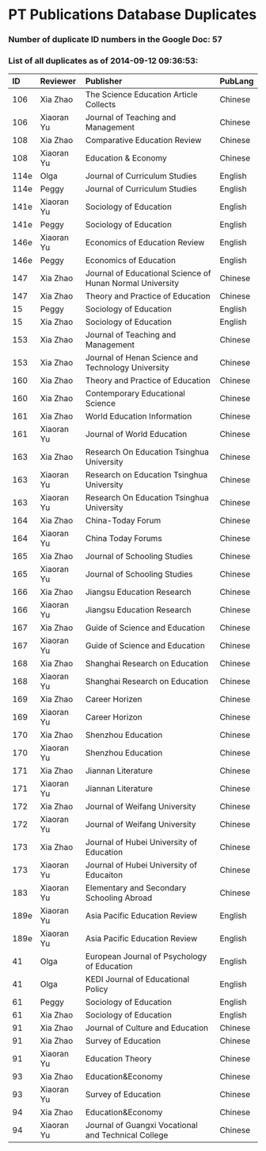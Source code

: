 # PT Publications Database Duplicates




### Number of duplicate ID numbers in the Google Doc: 57

### List of all duplicates as of 2014-09-12 09:36:53:


|ID   |Reviewer   |Publisher                                                 |PubLang |
|:----|:----------|:---------------------------------------------------------|:-------|
|106  |Xia Zhao   |The Science Education Article Collects                    |Chinese |
|106  |Xiaoran Yu |Journal of Teaching and Management                        |Chinese |
|108  |Xia Zhao   |Comparative Education Review                              |Chinese |
|108  |Xiaoran Yu |Education & Economy                                       |Chinese |
|114e |Olga       |Journal of Curriculum Studies                             |English |
|114e |Peggy      |Journal of Curriculum Studies                             |English |
|141e |Xiaoran Yu |Sociology of Education                                    |English |
|141e |Peggy      |Sociology of Education                                    |English |
|146e |Xiaoran Yu |Economics of Education Review                             |English |
|146e |Peggy      |Economics of Education                                    |English |
|147  |Xia Zhao   |Journal of Educational Science of Hunan Normal University |Chinese |
|147  |Xia Zhao   |Theory and Practice of Education                          |Chinese |
|15   |Peggy      |Sociology of Education                                    |English |
|15   |Xia Zhao   |Sociology of Education                                    |English |
|153  |Xia Zhao   |Journal of Teaching and Management                        |Chinese |
|153  |Xia Zhao   |Journal of Henan Science and Technology University        |Chinese |
|160  |Xia Zhao   |Theory and Practice of Education                          |Chinese |
|160  |Xia Zhao   |Contemporary Educational Science                          |Chinese |
|161  |Xia Zhao   |World Education Information                               |Chinese |
|161  |Xiaoran Yu |Journal of World Education                                |Chinese |
|163  |Xia Zhao   |Research On Education Tsinghua University                 |Chinese |
|163  |Xiaoran Yu |Research on Education Tsinghua University                 |Chinese |
|163  |Xiaoran Yu |Research On Education Tsinghua University                 |Chinese |
|164  |Xia Zhao   |China-Today Forum                                         |Chinese |
|164  |Xiaoran Yu |China Today Forums                                        |Chinese |
|165  |Xia Zhao   |Journal of Schooling Studies                              |Chinese |
|165  |Xiaoran Yu |Journal of Schooling Studies                              |Chinese |
|166  |Xia Zhao   |Jiangsu Education Research                                |Chinese |
|166  |Xiaoran Yu |Jiangsu Education Research                                |Chinese |
|167  |Xia Zhao   |Guide of Science and Education                            |Chinese |
|167  |Xiaoran Yu |Guide of Science and Education                            |Chinese |
|168  |Xia Zhao   |Shanghai Research on Education                            |Chinese |
|168  |Xiaoran Yu |Shanghai Research on Education                            |Chinese |
|169  |Xia Zhao   |Career Horizen                                            |Chinese |
|169  |Xiaoran Yu |Career Horizon                                            |Chinese |
|170  |Xia Zhao   |Shenzhou Education                                        |Chinese |
|170  |Xiaoran Yu |Shenzhou Education                                        |Chinese |
|171  |Xia Zhao   |Jiannan Literature                                        |Chinese |
|171  |Xiaoran Yu |Jiannan Literature                                        |Chinese |
|172  |Xia Zhao   |Journal of Weifang University                             |Chinese |
|172  |Xiaoran Yu |Journal of Weifang University                             |Chinese |
|173  |Xia Zhao   |Journal of Hubei University of Education                  |Chinese |
|173  |Xiaoran Yu |Journal of Hubei University of Educaiton                  |Chinese |
|183  |Xiaoran Yu |Elementary and Secondary Schooling Abroad                 |Chinese |
|189e |Xiaoran Yu |Asia Pacific Education Review                             |English |
|189e |Xiaoran Yu |Asia Pacific Education Review                             |English |
|41   |Olga       |European Journal of Psychology of Education               |English |
|41   |Olga       |KEDI Journal of Educational Policy                        |English |
|61   |Peggy      |Sociology of Education                                    |English |
|61   |Xia Zhao   | Sociology of Education                                   |English |
|91   |Xia Zhao   |Journal of Culture and Education                          |Chinese |
|91   |Xia Zhao   |Survey of Education                                       |Chinese |
|91   |Xiaoran Yu |Education Theory                                          |Chinese |
|93   |Xia Zhao   |Education&Economy                                         |Chinese |
|93   |Xiaoran Yu |Survey of Education                                       |Chinese |
|94   |Xia Zhao   |Education&Economy                                         |Chinese |
|94   |Xiaoran Yu |Journal of Guangxi Vocational and Technical College       |Chinese |


